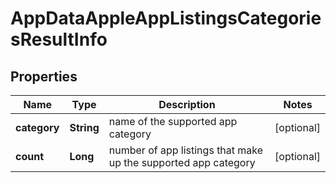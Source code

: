 # AppDataAppleAppListingsCategoriesResultInfo


## Properties

| Name | Type | Description | Notes |
|------------ | ------------- | ------------- | -------------|
**category** | **String** | name of the supported app category |[optional]|
**count** | **Long** | number of app listings that make up the supported app category |[optional]|